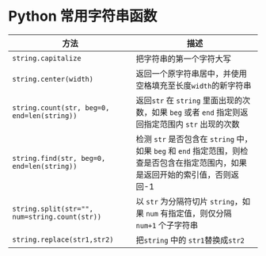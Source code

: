 # Python 常用字符串函数

|方法|描述|
|---|---|
|`string.capitalize`|把字符串的第一个字符大写|
|`string.center(width)`|返回一个原字符串居中，并使用空格填充至长度`width`的新字符串|
|`string.count(str, beg=0, end=len(string))`|返回`str` 在 `string` 里面出现的次数，如果 `beg` 或者 `end` 指定则返回指定范围内 `str` 出现的次数|
|`string.find(str, beg=0, end=len(string))`|检测 `str` 是否包含在 `string` 中，如果 `beg` 和 `end` 指定范围，则检查是否包含在指定范围内，如果是返回开始的索引值，否则返回-1|
|`string.split(str="", num=string.count(str))`|以 `str` 为分隔符切片 `string`，如果 `num` 有指定值，则仅分隔 `num+1` 个子字符串|
|`string.replace(str1,str2)`|把`string` 中的 `str1`替换成`str2`|